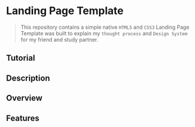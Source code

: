 # Landing Page Template
> This repository contains a simple native `HTML5` and `CSS3` Landing Page Template was built to explain my `thought process` and `Design System` for my friend and study partner.

## Tutorial


## Description


## Overview


## Features


